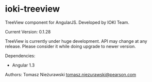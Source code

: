 ioki-treeview
=============

TreeView component for AngularJS. Developed by IOKI Team.

Current Version: 0.1.28

TreeView is currently under huge development. API may change at any release. Please consider it while doing upgrade to newer version.

Dependencies:
- Angular 1.3

Authors:
Tomasz Nieżurawski <tomasz.niezurawski@pearson.com>